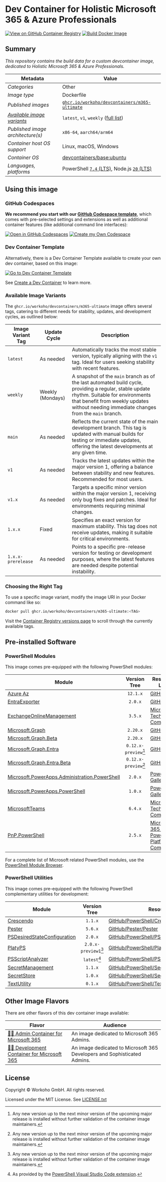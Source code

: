 # Dev Container for Holistic Microsoft 365 & Azure Professionals

[![View on GitHub Container Registry](https://img.shields.io/badge/View%20on-GitHub%20Container%20Registry-blue?logo=github)](https://ghcr.io/workoho/devcontainers/m365-ultimate)
[![Build Docker Image](https://github.com/workoho/devcontainer-image-m365-ultimate/actions/workflows/BUILD-01_build-push-devcontainer-image.yml/badge.svg)](https://github.com/workoho/devcontainer-image-m365-ultimate/actions/workflows/BUILD-01_build-push-devcontainer-image.yml)

## Summary

_This repository contains the build data for a custom devcontainer image, dedicated to
Holistic Microsoft 365 & Azure Professionals._

| Metadata                                                | Value                                                |
| ------------------------------------------------------- | ---------------------------------------------------- |
| _Categories_                                            | Other                                                |
| _Image type_                                            | Dockerfile                                           |
| _Published images_                                      | [`ghcr.io/workoho/devcontainers/m365-ultimate`][1]   |
| [_Available image variants_](#available-image-variants) | `latest`, `v1`, `weekly` ([full list][2])            |
| _Published image architecture(s)_                       | `x86-64`, `aarch64/arm64`                            |
| _Container host OS support_                             | Linux, macOS, Windows                                |
| _Container OS_                                          | [devcontainers/base:ubuntu][3]                       |
| _Languages, platforms_                                  | PowerShell [`7.4` (LTS)][4], Node.js [`20` (LTS)][5] |

[1]: https://ghcr.io/workoho/devcontainers/m365-ultimate
[2]: https://github.com/workoho/devcontainer-image-m365-ultimate/pkgs/container/devcontainers%2Fm365-ultimate/versions?filters%5Bversion_type%5D=tagged
[3]: https://github.com/devcontainers/images/tree/main/src/base-ubuntu
[4]: https://learn.microsoft.com/en-us/powershell/scripting/install/powershell-support-lifecycle
[5]: https://nodejs.org/en/about/previous-releases

## Using this image

### GitHub Codespaces

**We recommend you start with our [GitHub Codespace template](https://github.com/workoho/codespace-m365-ultimate)**,
which comes with pre-selected settings and extensions as well as additional container features (like additional command
line interfaces):

[![Open in GitHub Codespaces](https://github.com/codespaces/badge.svg)](https://codespaces.new/workoho/codespace-m365-ultimate)
[![Create my Own Codespace](https://img.shields.io/badge/Create-My%20Own%20Codepsace-green?style=for-the-badge)](https://github.com/workoho/codespace-m365-ultimate/generate)

### Dev Container Template

Alternatively, there is a Dev Container Template available to create your own dev container, based on this image:

[![Go to Dev Container Template](https://img.shields.io/badge/Go%20To-Dev%20Container%20Template-blue?style=for-the-badge)](https://github.com/workoho/devcontainer-templates/tree/main/src/m365-ultimate)

See [Create a Dev Container](https://code.visualstudio.com/docs/devcontainers/create-dev-container) to learn more.

### Available Image Variants

The `ghcr.io/workoho/devcontainers/m365-ultimate` image offers several tags, catering to different needs for stability, updates,
and development cycles, as outlined below:

| Image Variant Tag  | Update Cycle     | Description                                                                                                                                                                                                                           |
| ------------------ | ---------------- | ------------------------------------------------------------------------------------------------------------------------------------------------------------------------------------------------------------------------------------- |
| `latest`           | As needed        | Automatically tracks the most stable version, typically aligning with the `v1` tag. Ideal for users seeking stability with recent features.                                                                                           |
| `weekly`           | Weekly (Mondays) | A snapshot of the `main` branch as of the last automated build cycle, providing a regular, stable update rhythm. Suitable for environments that benefit from weekly updates without needing immediate changes from the `main` branch. |
| `main`             | As needed        | Reflects the current state of the main development branch. This tag is updated with manual builds for testing or immediate updates, offering the latest developments at any given time.                                               |
| `v1`               | As needed        | Tracks the latest updates within the major version 1, offering a balance between stability and new features. Recommended for most users.                                                                                              |
| `v1.x`             | As needed        | Targets a specific minor version within the major version 1, receiving only bug fixes and patches. Ideal for environments requiring minimal changes.                                                                                  |
| `1.x.x`            | Fixed            | Specifies an exact version for maximum stability. This tag does not receive updates, making it suitable for critical environments.                                                                                                    |
| `1.x.x-prerelease` | As needed        | Points to a specific pre-release version for testing or development purposes, where the latest features are needed despite potential instability.                                                                                     |

### Choosing the Right Tag

To use a specific image variant, modify the image URI in your Docker command like so:

```bash
docker pull ghcr.io/workoho/devcontainers/m365-ultimate:<TAG>
```

Visit the [Container Registry versions page][2] to scroll through the currently available tags.

## Pre-installed Software

### PowerShell Modules

This image comes pre-equipped with the following PowerShell modules:

| Module                                              |     Version Tree     | Resource Link                                                                                                  |
| --------------------------------------------------- | :------------------: | -------------------------------------------------------------------------------------------------------------- |
| [Azure Az][6]                                       |       `12.1.x`       | [GitHub](https://github.com/Azure/azure-powershell)                                                            |
| [EntraExporter][7]                                  |       `2.0.x`        | [GitHub](https://github.com/Microsoft/EntraExporter)                                                           |
| [ExchangeOnlineManagement][8]                       |       `3.5.x`        | [Microsoft Tech Community](https://techcommunity.microsoft.com/t5/exchange/ct-p/Exchange)                      |
| [Microsoft.Graph][9]                                |       `2.20.x`       | [GitHub](https://github.com/microsoftgraph/msgraph-sdk-powershell)                                             |
| [Microsoft.Graph.Beta][10]                          |       `2.20.x`       | [GitHub](https://github.com/microsoftgraph/msgraph-sdk-powershell)                                             |
| [Microsoft.Graph.Entra][11]                         | `0.12.x-preview`[^1] | [GitHub](https://github.com/microsoftgraph/entra-powershell)                                                   |
| [Microsoft.Graph.Entra.Beta][12]                    | `0.12.x-preview`[^1] | [GitHub](https://github.com/microsoftgraph/entra-powershell)                                                   |
| [Microsoft.PowerApps.Administration.PowerShell][13] |       `2.0.x`        | [PowerShell Gallery](https://www.powershellgallery.com/packages/Microsoft.PowerApps.Administration.PowerShell) |
| [Microsoft.PowerApps.PowerShell][13]                |       `1.0.x`        | [PowerShell Gallery](https://www.powershellgallery.com/packages/Microsoft.PowerApps.PowerShell)                |
| [MicrosoftTeams][14]                                |       `6.4.x`        | [Microsoft Tech Community](https://techcommunity.microsoft.com/t5/microsoft-teams/ct-p/MicrosoftTeams)         |
| [PnP.PowerShell][15]                                |       `2.5.x`        | [Microsoft 365 & Power Platform Community](https://aka.ms/sppnp)                                               |

For a complete list of Microsoft related PowerShell modules, use the [PowerShell Module Browser](https://learn.microsoft.com/en-us/powershell/module/).

[6]: https://learn.microsoft.com/en-us/powershell/azure/new-azureps-module-az
[7]: https://aka.ms/EntraExporter
[8]: https://learn.microsoft.com/en-us/powershell/exchange/exchange-online-powershell
[9]: https://learn.microsoft.com/en-us/powershell/microsoftgraph/?view=graph-powershell-1.0
[10]: https://learn.microsoft.com/en-us/powershell/microsoftgraph/?view=graph-powershell-beta
[11]: https://learn.microsoft.com/en-us/powershell/entra-powershell/?view=entra-powershell
[12]: https://learn.microsoft.com/en-us/powershell/entra-powershell/?view=entra-powershell-beta
[13]: https://learn.microsoft.com/en-us/power-platform/admin/powerapps-powershell
[14]: https://learn.microsoft.com/en-us/microsoftteams/teams-powershell-overview
[15]: https://learn.microsoft.com/en-us/powershell/sharepoint/sharepoint-pnp/sharepoint-pnp-cmdlets

### PowerShell Utilities

This image comes pre-equipped with the following PowerShell complementary utilities for development:

| Module                            |     Version Tree     | Resource Link                                                                                              |
| --------------------------------- | :------------------: | ---------------------------------------------------------------------------------------------------------- |
| [Crescendo][16]                   |       `1.1.x`        | [GitHub/PowerShell/Crescendo](https://github.com/PowerShell/Crescendo)                                     |
| [Pester][17]                      |       `5.6.x`        | [GitHub/Pester/Pester](https://github.com/Pester/Pester)                                                   |
| [PSDesiredStateConfiguration][18] |       `2.0.x`        | [GitHub/PowerShell/PSDesiredStateConfiguration](https://github.com/PowerShell/PSDesiredStateConfiguration) |
| [PlatyPS][19]                     | `2.0.x-preview1`[^1] | [GitHub/PowerShell/PlatyPS](https://github.com/PowerShell/PlatyPS)                                         |
| [PSScriptAnalyzer][20]            |     `latest`[^2]     | [GitHub/PowerShell/PSScriptAnalyzer](https://github.com/PowerShell/PSScriptAnalyzer)                       |
| [SecretManagement][21]            |       `1.1.x`        | [GitHub/PowerShell/SecretManagement](https://github.com/PowerShell/SecretManagement)                       |
| [SecretStore][21]                 |       `1.0.x`        | [GitHub/PowerShell/SecretStore](https://github.com/PowerShell/SecretStore)                                 |
| [TextUtility][22]                 |       `0.1.x`        | [GitHub/PowerShell/TextUtility](https://github.com/PowerShell/TextUtility)                                 |

[16]: https://learn.microsoft.com/en-us/powershell/utility-modules/crescendo/overview
[17]: https://pester.dev/
[18]: https://learn.microsoft.com/en-us/powershell/dsc/overview?view=dsc-2.0
[19]: https://learn.microsoft.com/en-us/powershell/utility-modules/platyps/overview
[20]: https://learn.microsoft.com/en-us/powershell/utility-modules/psscriptanalyzer/overview
[21]: https://learn.microsoft.com/en-us/powershell/utility-modules/secretmanagement/overview
[22]: https://devblogs.microsoft.com/powershell/microsoft-powershell-textutility-module-updates/

## Other Image Flavors

There are other flavors of this dev container image available:

| Flavor                                                                                              | Audience                                                                 |
| --------------------------------------------------------------------------------------------------- | ------------------------------------------------------------------------ |
| [🧑‍💼 Admin Container for Microsoft 365](https://github.com/workoho/devcontainer-image-m365-admin)     | An image dedicated to Microsoft 365 Admins.                              |
| [🧑‍💻 Development Container for Microsoft 365](https://github.com/workoho/devcontainer-image-m365-dev) | An image dedicated to Microsoft 365 Developers and Sophisticated Admins. |

## License

Copyright © Workoho GmbH. All rights reserved.

Licensed under the MIT License. See [LICENSE.txt](https://github.com/workoho/devcontainer-image-m365-ultimate/blob/main/LICENSE.txt)


[^1]: Any new version up to the next minor version of the upcoming major release is installed without further validation of the container image maintainers.

[^2]: As provided by the [PowerShell Visual Studio Code extension](https://code.visualstudio.com/docs/languages/powershell/).
